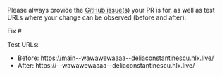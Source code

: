 Please always provide the [GitHub issue(s)](../issues) your PR is for, as well as test URLs where your change can be observed (before and after):

Fix #<gh-issue-id>

Test URLs:
- Before: https://main--wawawewaaaa--deliaconstantinescu.hlx.live/
- After: https://<branch>--wawawewaaaa--deliaconstantinescu.hlx.live/
